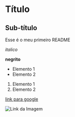 # Título

## Sub-título
Esse é o meu primeiro README

*italico*

**negrito**

- Elemento 1
- Elemento 2

1) Elemento 1
2) Elemento 2

[link para google](https://google.com)

![Link da Imagem](https://cpv.ifsp.edu.br/images/phocagallery/galeria2/thumbs/phoca_thumb_l_image03_grd.png)